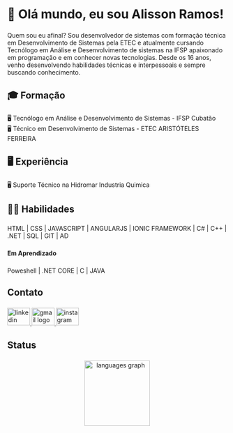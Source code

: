 <h1 align="left">👋 Olá mundo, eu sou Alisson Ramos!</h1>

###

<p align="left">Quem sou eu afinal? Sou desenvolvedor de sistemas com formação técnica em Desenvolvimento de Sistemas pela ETEC e atualmente cursando Tecnólogo em Análise e Desenvolvimento de sistemas na IFSP apaixonado em programação e em conhecer novas tecnologias. Desde os 16 anos, venho desenvolvendo habilidades técnicas e interpessoais e sempre buscando conhecimento.</p>

###

<h2 align="left">🎓 Formação</h2>

###

<p align="left">🖥️ Tecnólogo em Análise e Desenvolvimento de Sistemas - IFSP Cubatão<br>🖥️ Técnico em Desenvolvimento de Sistemas - ETEC ARISTÓTELES FERREIRA</p>

###

<h2 align="left">🖥️  Experiência</h2>

###

<p align="left">🖥️ Suporte Técnico na Hidromar Industria Quimica</p>

###

<h2 align="left">👩‍💻 Habilidades</h2>

###

<p align="left">HTML | CSS | JAVASCRIPT | ANGULARJS | IONIC FRAMEWORK | C#  | C++ | .NET | SQL | GIT | AD</p>

###

<h4 align="left">Em Aprendizado</h4>

###

<p align="left">Poweshell | .NET CORE | C | JAVA</p>

###

<h2 align="left">Contato</h2>

###

<div align="left">
  <a href="https://linkedin.com/in/alissonramos013" target="_blank">
    <img src="https://raw.githubusercontent.com/maurodesouza/profile-readme-generator/master/src/assets/icons/social/linkedin/default.svg" width="52" height="40" alt="linkedin logo"  />
  </a>
  <a href="mailto:alisson.r.santos92@gmail.com" target="_blank">
    <img src="https://raw.githubusercontent.com/maurodesouza/profile-readme-generator/master/src/assets/icons/social/gmail/default.svg" width="52" height="40" alt="gmail logo"  />
  </a>
  <a href="https://instagram.com/alisson.ramos013" target="_blank">
    <img src="https://raw.githubusercontent.com/maurodesouza/profile-readme-generator/master/src/assets/icons/social/instagram/default.svg" width="52" height="40" alt="instagram logo"  />
  </a>
</div>

###

<h2 align="left">Status</h2>

###

<div align="center">
  <img src="https://github-readme-stats.vercel.app/api/top-langs?username=Alisson-Ramos&locale=en&hide_title=false&layout=compact&card_width=320&langs_count=4&theme=radical&hide_border=true&order=2" height="150" alt="languages graph"  />
</div>

###
